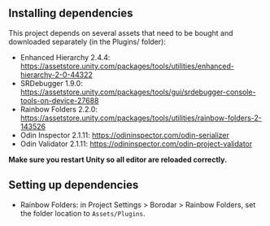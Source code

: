 ## Installing dependencies

This project depends on several assets that need to be bought and downloaded separately (in the Plugins/ folder):

- Enhanced Hierarchy 2.4.4: https://assetstore.unity.com/packages/tools/utilities/enhanced-hierarchy-2-0-44322
- SRDebugger 1.9.0: https://assetstore.unity.com/packages/tools/gui/srdebugger-console-tools-on-device-27688
- Rainbow Folders 2.2.0: https://assetstore.unity.com/packages/tools/utilities/rainbow-folders-2-143526
- Odin Inspector 2.1.11: https://odininspector.com/odin-serializer
- Odin Validator 2.1.11: https://odininspector.com/odin-project-validator

**Make sure you restart Unity so all editor are reloaded correctly.**

## Setting up dependencies

- Rainbow Folders: in Project Settings > Borodar > Rainbow Folders, set the folder location to `Assets/Plugins`. 
